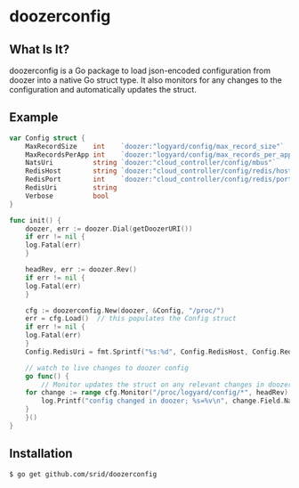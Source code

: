 # doozerconfig

## What Is It?

doozerconfig is a Go package to load json-encoded configuration from doozer into a native Go struct type. It also monitors for any changes to the configuration and automatically updates the struct.

## Example

```Go
var Config struct {
    MaxRecordSize    int    `doozer:"logyard/config/max_record_size"`
    MaxRecordsPerApp int    `doozer:"logyard/config/max_records_per_app"`
    NatsUri          string `doozer:"cloud_controller/config/mbus"`
    RedisHost        string `doozer:"cloud_controller/config/redis/host"`
    RedisPort        int    `doozer:"cloud_controller/config/redis/port"`
    RedisUri         string
    Verbose          bool
}

func init() {
    doozer, err := doozer.Dial(getDoozerURI())
    if err != nil {
	log.Fatal(err)
    }

    headRev, err := doozer.Rev()
    if err != nil {
	log.Fatal(err)
    }

    cfg := doozerconfig.New(doozer, &Config, "/proc/")
    err = cfg.Load()  // this populates the Config struct
    if err != nil {
	log.Fatal(err)
    }
    Config.RedisUri = fmt.Sprintf("%s:%d", Config.RedisHost, Config.RedisPort)

    // watch to live changes to doozer config
    go func() {
        // Monitor updates the struct on any relevant changes in doozer
	for change := range cfg.Monitor("/proc/logyard/config/*", headRev) {
	    log.Printf("config changed in doozer; %s=%v\n", change.Field.Name, change.Value.Interface())
	}
    }()
}
```

## Installation

```bash
$ go get github.com/srid/doozerconfig
```
